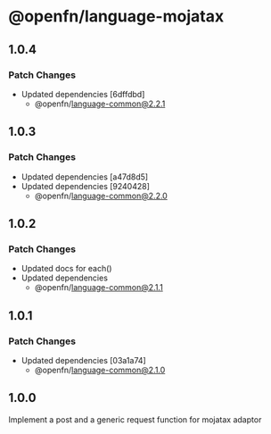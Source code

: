 # @openfn/language-mojatax

## 1.0.4

### Patch Changes

- Updated dependencies [6dffdbd]
  - @openfn/language-common@2.2.1

## 1.0.3

### Patch Changes

- Updated dependencies [a47d8d5]
- Updated dependencies [9240428]
  - @openfn/language-common@2.2.0

## 1.0.2

### Patch Changes

- Updated docs for each()
- Updated dependencies
  - @openfn/language-common@2.1.1

## 1.0.1

### Patch Changes

- Updated dependencies [03a1a74]
  - @openfn/language-common@2.1.0

## 1.0.0

Implement a post and a generic request function for mojatax adaptor
